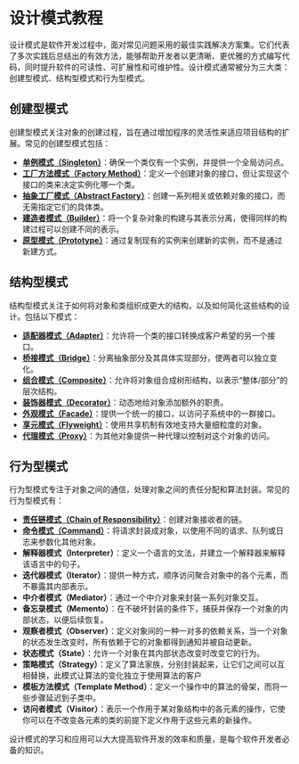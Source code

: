 # 设计模式教程

设计模式是软件开发过程中，面对常见问题采用的最佳实践解决方案集。它们代表了多次实践后总结出的有效方法，能够帮助开发者以更清晰、更优雅的方式编写代码，同时提升软件的可读性、可扩展性和可维护性。设计模式通常被分为三大类：创建型模式、结构型模式和行为型模式。

## 创建型模式

创建型模式关注对象的创建过程，旨在通过增加程序的灵活性来适应项目结构的扩展。常见的创建型模式包括：

- **[单例模式（Singleton）](./singleton)**：确保一个类仅有一个实例，并提供一个全局访问点。
- **[工厂方法模式（Factory Method）](./factory-method)**：定义一个创建对象的接口，但让实现这个接口的类来决定实例化哪一个类。
- **[抽象工厂模式（Abstract Factory）](./abstract-factory)**：创建一系列相关或依赖对象的接口，而无需指定它们的具体类。
- **[建造者模式（Builder）](./builder)**：将一个复杂对象的构建与其表示分离，使得同样的构建过程可以创建不同的表示。
- **[原型模式（Prototype）](./prototype)**：通过复制现有的实例来创建新的实例，而不是通过新建方式。

## 结构型模式

结构型模式关注于如何将对象和类组织成更大的结构，以及如何简化这些结构的设计。包括以下模式：

- **[适配器模式（Adapter）](./adapter)**：允许将一个类的接口转换成客户希望的另一个接口。
- **[桥接模式（Bridge）](./bridge)**：分离抽象部分及其具体实现部分，使两者可以独立变化。
- **[组合模式（Composite）](./composite)**：允许将对象组合成树形结构，以表示“整体/部分”的层次结构。
- **[装饰器模式（Decorator）](./decorator)**：动态地给对象添加额外的职责。
- **[外观模式（Facade）](./facade)**：提供一个统一的接口，以访问子系统中的一群接口。
- **[享元模式（Flyweight）](./flyweight)**：使用共享机制有效地支持大量细粒度的对象。
- **[代理模式（Proxy）](./proxy)**：为其他对象提供一种代理以控制对这个对象的访问。

## 行为型模式

行为型模式专注于对象之间的通信，处理对象之间的责任分配和算法封装。常见的行为型模式有：

- **[责任链模式（Chain of Responsibility）](./chain-of-responsibility)**：创建对象接收者的链。
- **[命令模式（Command）](./command)**：将请求封装成对象，以使用不同的请求、队列或日志来参数化其他对象。
- **解释器模式（Interpreter）**：定义一个语言的文法，并建立一个解释器来解释该语言中的句子。
- **迭代器模式（Iterator）**：提供一种方式，顺序访问聚合对象中的各个元素，而不暴露其内部表示。
- **中介者模式（Mediator）**：通过一个中介对象来封装一系列对象交互。
- **备忘录模式（Memento）**：在不破坏封装的条件下，捕获并保存一个对象的内部状态，以便后续恢复。
- **观察者模式（Observer）**：定义对象间的一种一对多的依赖关系，当一个对象的状态发生改变时，所有依赖于它的对象都得到通知并被自动更新。
- **状态模式（State）**：允许一个对象在其内部状态改变时改变它的行为。
- **策略模式（Strategy）**：定义了算法家族，分别封装起来，让它们之间可以互相替换，此模式让算法的变化独立于使用算法的客户
- **模板方法模式（Template Method）**：定义一个操作中的算法的骨架，而将一些步骤延迟到子类中。
- **访问者模式（Visitor）**：表示一个作用于某对象结构中的各元素的操作，它使你可以在不改变各元素的类的前提下定义作用于这些元素的新操作。

设计模式的学习和应用可以大大提高软件开发的效率和质量，是每个软件开发者必备的知识。

